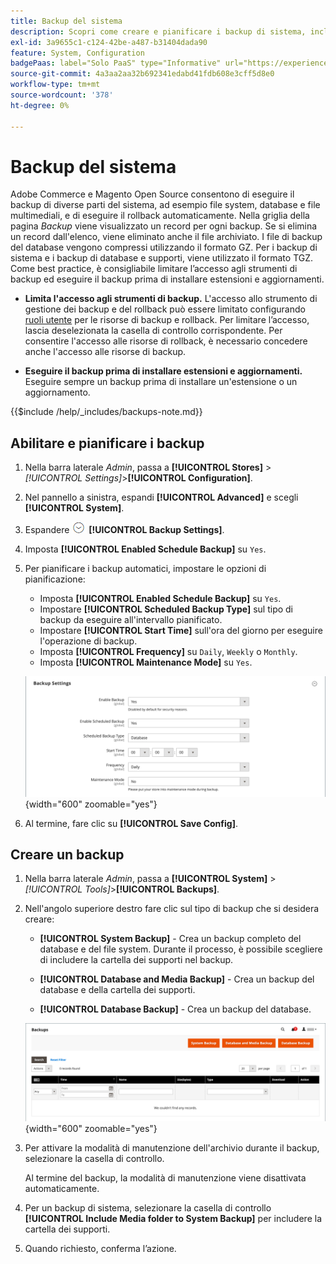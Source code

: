 ```yaml
---
title: Backup del sistema
description: Scopri come creare e pianificare i backup di sistema, inclusi file system, database e file multimediali.
exl-id: 3a9655c1-c124-42be-a487-b31404dada90
feature: System, Configuration
badgePaas: label="Solo PaaS" type="Informative" url="https://experienceleague.adobe.com/it/docs/commerce/user-guides/product-solutions" tooltip="Applicabile solo ai progetti Adobe Commerce on Cloud (infrastruttura PaaS gestita da Adobe) e ai progetti on-premise."
source-git-commit: 4a3aa2aa32b692341edabd41fdb608e3cff5d8e0
workflow-type: tm+mt
source-wordcount: '378'
ht-degree: 0%

---
```


# Backup del sistema

Adobe Commerce e Magento Open Source consentono di eseguire il backup di diverse parti del sistema, ad esempio file system, database e file multimediali, e di eseguire il rollback automaticamente. Nella griglia della pagina _Backup_ viene visualizzato un record per ogni backup. Se si elimina un record dall&#39;elenco, viene eliminato anche il file archiviato. I file di backup del database vengono compressi utilizzando il formato GZ. Per i backup di sistema e i backup di database e supporti, viene utilizzato il formato TGZ. Come best practice, è consigliabile limitare l’accesso agli strumenti di backup ed eseguire il backup prima di installare estensioni e aggiornamenti.

- **Limita l&#39;accesso agli strumenti di backup.** L&#39;accesso allo strumento di gestione dei backup e del rollback può essere limitato configurando [ruoli utente](permissions-user-roles.md) per le risorse di backup e rollback. Per limitare l’accesso, lascia deselezionata la casella di controllo corrispondente. Per consentire l&#39;accesso alle risorse di rollback, è necessario concedere anche l&#39;accesso alle risorse di backup.

- **Eseguire il backup prima di installare estensioni e aggiornamenti.** Eseguire sempre un backup prima di installare un&#39;estensione o un aggiornamento.

{{$include /help/_includes/backups-note.md}}

## Abilitare e pianificare i backup

1. Nella barra laterale _Admin_, passa a **[!UICONTROL Stores]** > _[!UICONTROL Settings]_>**[!UICONTROL Configuration]**.

1. Nel pannello a sinistra, espandi **[!UICONTROL Advanced]** e scegli **[!UICONTROL System]**.

1. Espandere ![Il selettore di espansione](../assets/icon-display-expand.png) **[!UICONTROL Backup Settings]**.

1. Imposta **[!UICONTROL Enabled Schedule Backup]** su `Yes`.

1. Per pianificare i backup automatici, impostare le opzioni di pianificazione:

   - Imposta **[!UICONTROL Enabled Schedule Backup]** su `Yes`.
   - Impostare **[!UICONTROL Scheduled Backup Type]** sul tipo di backup da eseguire all&#39;intervallo pianificato.
   - Impostare **[!UICONTROL Start Time]** sull&#39;ora del giorno per eseguire l&#39;operazione di backup.
   - Imposta **[!UICONTROL Frequency]** su `Daily`, `Weekly` o `Monthly`.
   - Imposta **[!UICONTROL Maintenance Mode]** su `Yes`.

   ![Configurazione avanzata - backup](../configuration-reference/advanced/assets/system-scheduled-backup-settings.png){width="600" zoomable="yes"}

1. Al termine, fare clic su **[!UICONTROL Save Config]**.

## Creare un backup

1. Nella barra laterale _Admin_, passa a **[!UICONTROL System]** > _[!UICONTROL Tools]_>**[!UICONTROL Backups]**.

1. Nell&#39;angolo superiore destro fare clic sul tipo di backup che si desidera creare:

   - **[!UICONTROL System Backup]** - Crea un backup completo del database e del file system. Durante il processo, è possibile scegliere di includere la cartella dei supporti nel backup.

   - **[!UICONTROL Database and Media Backup]** - Crea un backup del database e della cartella dei supporti.

   - **[!UICONTROL Database Backup]** - Crea un backup del database.

   ![Strumenti di sistema - backup](./assets/tools-backups.png){width="600" zoomable="yes"}

1. Per attivare la modalità di manutenzione dell&#39;archivio durante il backup, selezionare la casella di controllo.

   Al termine del backup, la modalità di manutenzione viene disattivata automaticamente.

1. Per un backup di sistema, selezionare la casella di controllo **[!UICONTROL Include Media folder to System Backup]** per includere la cartella dei supporti.

1. Quando richiesto, conferma l’azione.



<!-- Last updated from includes: 2023-02-22 09:59:54 -->
